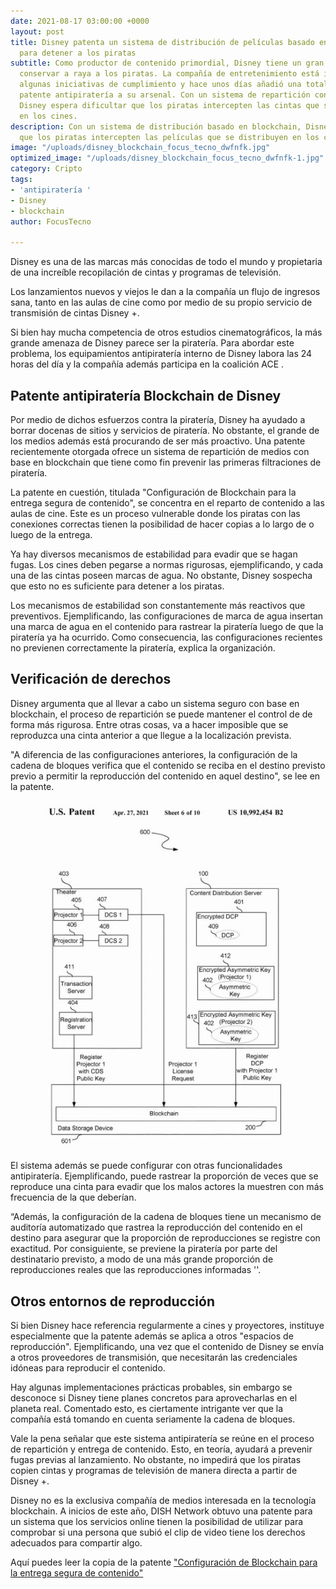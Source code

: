 ```yaml
---
date: 2021-08-17 03:00:00 +0000
layout: post
title: Disney patenta un sistema de distribución de películas basado en blockchain
  para detener a los piratas
subtitle: Como productor de contenido primordial, Disney tiene un gran interés en
  conservar a raya a los piratas. La compañía de entretenimiento está implicada en
  algunas iniciativas de cumplimiento y hace unos días añadió una totalmente nueva
  patente antipiratería a su arsenal. Con un sistema de repartición con base en blockchain,
  Disney espera dificultar que los piratas intercepten las cintas que se distribuyen
  en los cines.
description: Con un sistema de distribución basado en blockchain, Disney espera dificultar
  que los piratas intercepten las películas que se distribuyen en los cines
image: "/uploads/disney_blockchain_focus_tecno_dwfnfk.jpg"
optimized_image: "/uploads/disney_blockchain_focus_tecno_dwfnfk-1.jpg"
category: Cripto
tags:
- 'antipiratería '
- Disney
- blockchain
author: FocusTecno

---
```

Disney es una de las marcas más conocidas de todo el mundo y propietaria de una increíble recopilación de cintas y programas de televisión.

Los lanzamientos nuevos y viejos le dan a la compañía un flujo de ingresos sana, tanto en las aulas de cine como por medio de su propio servicio de transmisión de cintas Disney +.

Si bien hay mucha competencia de otros estudios cinematográficos, la más grande amenaza de Disney parece ser la piratería. Para abordar este problema, los equipamientos antipiratería interno de Disney labora las 24 horas del día y la compañía además participa en la coalición ACE .

## Patente antipiratería Blockchain de Disney

Por medio de dichos esfuerzos contra la piratería, Disney ha ayudado a borrar docenas de sitios y servicios de piratería. No obstante, el grande de los medios además está procurando de ser más proactivo. Una patente recientemente otorgada ofrece un sistema de repartición de medios con base en blockchain que tiene como fin prevenir las primeras filtraciones de piratería.

La patente en cuestión, titulada "Configuración de Blockchain para la entrega segura de contenido", se concentra en el reparto de contenido a las aulas de cine. Este es un proceso vulnerable donde los piratas con las conexiones correctas tienen la posibilidad de hacer copias a lo largo de o luego de la entrega.

Ya hay diversos mecanismos de estabilidad para evadir que se hagan fugas. Los cines deben pegarse a normas rigurosas, ejemplificando, y cada una de las cintas poseen marcas de agua. No obstante, Disney sospecha que esto no es suficiente para detener a los piratas.

Los mecanismos de estabilidad son constantemente más reactivos que preventivos. Ejemplificando, las configuraciones de marca de agua insertan una marca de agua en el contenido para rastrear la piratería luego de que la piratería ya ha ocurrido. Como consecuencia, las configuraciones recientes no previenen correctamente la piratería, explica la organización.

## Verificación de derechos

Disney argumenta que al llevar a cabo un sistema seguro con base en blockchain, el proceso de repartición se puede mantener el control de de forma más rigurosa. Entre otras cosas, va a hacer imposible que se reproduzca una cinta anterior a que llegue a la localización prevista.

"A diferencia de las configuraciones anteriores, la configuración de la cadena de bloques verifica que el contenido se reciba en el destino previsto previo a permitir la reproducción del contenido en aquel destino", se lee en la patente.

![](/uploads/disney-blockchain_focustecno.jpg)

El sistema además se puede configurar con otras funcionalidades antipiratería. Ejemplificando, puede rastrear la proporción de veces que se reproduce una cinta para evadir que los malos actores la muestren con más frecuencia de la que deberían.

“Además, la configuración de la cadena de bloques tiene un mecanismo de auditoría automatizado que rastrea la reproducción del contenido en el destino para asegurar que la proporción de reproducciones se registre con exactitud. Por consiguiente, se previene la piratería por parte del destinatario previsto, a modo de una más grande proporción de reproducciones reales que las reproducciones informadas ''.

## Otros entornos de reproducción

Si bien Disney hace referencia regularmente a cines y proyectores, instituye especialmente que la patente además se aplica a otros "espacios de reproducción". Ejemplificando, una vez que el contenido de Disney se envía a otros proveedores de transmisión, que necesitarán las credenciales idóneas para reproducir el contenido.

Hay algunas implementaciones prácticas probables, sin embargo se desconoce si Disney tiene planes concretos para aprovecharlas en el planeta real. Comentado esto, es ciertamente intrigante ver que la compañía está tomando en cuenta seriamente la cadena de bloques.

Vale la pena señalar que este sistema antipiratería se reúne en el proceso de repartición y entrega de contenido. Esto, en teoría, ayudará a prevenir fugas previas al lanzamiento. No obstante, no impedirá que los piratas copien cintas y programas de televisión de manera directa a partir de Disney +.

Disney no es la exclusiva compañía de medios interesada en la tecnología blockchain. A inicios de este año, DISH Network obtuvo una patente para un sistema que los servicios online tienen la posibilidad de utilizar para comprobar si una persona que subió el clip de video tiene los derechos adecuados para compartir algo.

Aquí puedes leer la copia de la patente ["Configuración de Blockchain para la entrega segura de contenido"]()